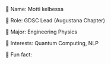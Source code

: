 👋 Name: Motti kelbessa

🔎 Role: GDSC Lead (Augustana Chapter)

📖 Major: Engineering Physics

🧐 Interests: Quantum Computing, NLP

🤯 Fun fact:
